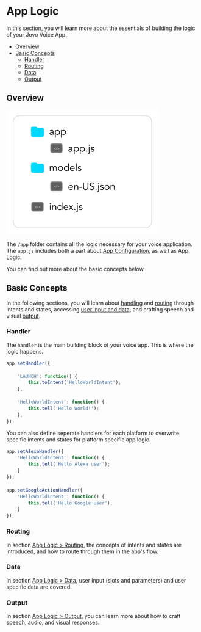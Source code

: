 # App Logic

In this section, you will learn more about the essentials of building the logic of your Jovo Voice App.

* [Overview](#overview)
* [Basic Concepts](#basic-concepts)
  * [Handler](#handler)
  * [Routing](#routing)
  * [Data](#data)
  * [Output](#output)

## Overview

![Alexa Skill Folder in a Jovo Project](../img/folder-structure-simple.png "Alexa Skill Folder in a Jovo Project" )

The `/app` folder contains all the logic necessary for your voice application. The `app.js` includes both a part about [App Configuration](../03_app-configuration), as well as App Logic.

You can find out more about the basic concepts below.

## Basic Concepts

In the following sections, you will learn about [handling](#handler) and [routing](#routing) through intents and states, accessing [user input and data](#data), and crafting speech and visual [output](#output). 

### Handler

The `handler` is the main building block of your voice app. This is where the logic happens.

```javascript
app.setHandler({

    'LAUNCH': function() {
        this.toIntent('HelloWorldIntent');
    },

    'HelloWorldIntent': function() {
        this.tell('Hello World!');
    },
});
```

You can also define seperate handlers for each platform to overwrite specific intents and states for platform specific app logic.

```javascript
app.setAlexaHandler({
    'HelloWorldIntent': function() {
        this.tell('Hello Alexa user');
    }
});

app.setGoogleActionHandler({
    'HelloWorldIntent': function() {
        this.tell('Hello Google user');
    }
});
```

### Routing

In section [App Logic > Routing](./01_routing), the concepts of intents and states are introduced, and how to route through them in the app's flow.


### Data

In section [App Logic > Data](./02_data), user input (slots and parameters) and user specific data are covered.


### Output

In section [App Logic > Output](./03_output), you can learn more about how to craft speech, audio, and visual responses.

